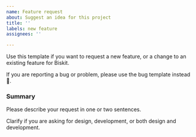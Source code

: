 ```yaml
---
name: Feature request
about: Suggest an idea for this project
title: ''
labels: new feature
assignees: ''

---
```


Use this template if you want to request a new feature, or a change to an
existing feature for Biskit.

If you are reporting a bug or problem, please use the bug template instead :bug:.

### Summary

Please describe your request in one or two sentences.

Clarify if you are asking for design, development, or both design and
development.
